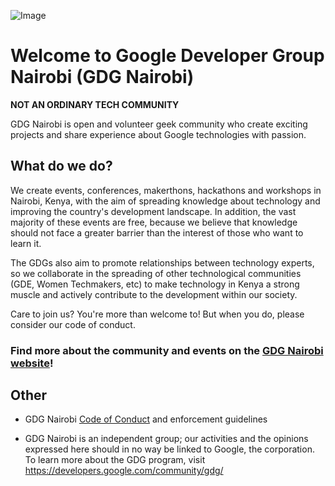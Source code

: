 ![Image](https://github.com/user-attachments/assets/41a2e34c-567a-4a15-b73f-8e97032bcfa4)

# Welcome to Google Developer Group Nairobi (GDG Nairobi)

**NOT AN ORDINARY TECH COMMUNITY**

GDG Nairobi is open and volunteer geek community who create exciting projects and share experience about Google technologies with passion.

## What do we do?

We create events, conferences, makerthons, hackathons and workshops in Nairobi, Kenya, with the aim of spreading knowledge about technology and improving the country's development landscape. In addition, the vast majority of these events are free, because we believe that knowledge should not face a greater barrier than the interest of those who want to learn it.

The GDGs also aim to promote relationships between technology experts, so we collaborate in the spreading of other technological communities (GDE, Women Techmakers, etc) to make technology in Kenya a strong muscle and actively contribute to the development within our society.

Care to join us? You're more than welcome to! But when you do, please consider our code of conduct.

### Find more about the community and events on the [GDG Nairobi website](https://gdg.community.dev/gdg-nairobi/)!

## Other
- GDG Nairobi [Code of Conduct](https://github.com/GDGNairobi/.github/blob/master/CODE_OF_CONDUCT.md) and enforcement guidelines

- GDG Nairobi is an independent group; our activities and the opinions expressed here should in no way be linked to Google, the corporation. To learn more about the GDG program, visit https://developers.google.com/community/gdg/